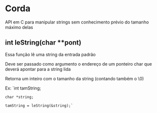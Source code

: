 # Corda
API em C para manipular strings sem conhecimento prévio do tamanho máximo delas

## int leString(char **pont)
Essa função lê uma string da entrada padrão

Deve ser passado como argumento o endereço de um ponteiro char que deverá apontar para a string lida

Retorna um inteiro com o tamanho da string (contando também o \0)

Ex:	`int tamString;

	char *string;

	tamString = leString(&string);`
